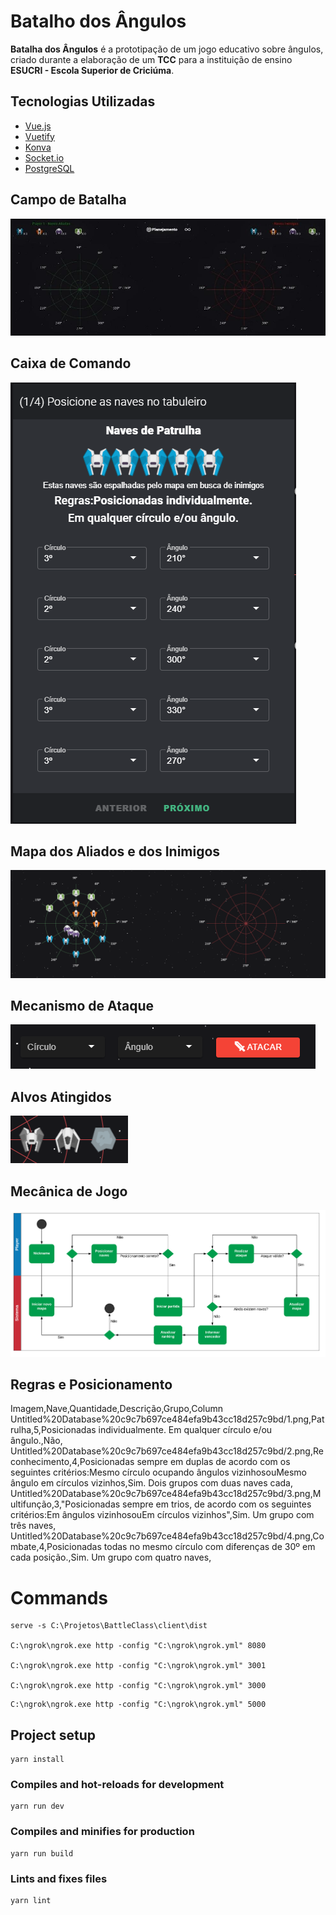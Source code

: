 # Batalho dos Ângulos

**Batalha dos Ângulos** é a prototipação de um jogo educativo sobre ângulos, criado durante a elaboração de um **TCC** para a instituição de ensino **ESUCRI - Escola Superior de Criciúma**.

## Tecnologias Utilizadas

- [Vue.js](https://github.com/vuejs/vue)
- [Vuetify](https://github.com/vuetifyjs/vuetify)
- [Konva](https://github.com/konvajs/konva)
- [Socket.io](https://github.com/socketio/socket.io)
- [PostgreSQL](https://www.postgresql.org/)

## Campo de Batalha

![.github/CampoDeBatalha.jpg](.github/CampoDeBatalha.jpg)

## Caixa de Comando

![.github/Posicionamento_de_Naves.png](.github/Posicionamento_de_Naves.png)

## Mapa dos **Aliados** e dos **Inimigos**

![.github/MapaAlianoInimigo.png](.github/MapaAlianoInimigo.png)

## Mecanismo de Ataque

![.github/MecanismoAtaque.png](.github/MecanismoAtaque.png)

## Alvos Atingidos

![.github/AlvosAtingidos.png](.github/AlvosAtingidos.png)

## Mecânica de Jogo

![.github/Blank_Diagram_(1).png](<.github/Blank_Diagram_(1).png>)

## Regras e Posicionamento

Imagem,Nave,Quantidade,Descrição,Grupo,Column
Untitled%20Database%20c9c7b697ce484efa9b43cc18d257c9bd/1.png,Patrulha,5,Posicionadas individualmente. Em qualquer círculo e/ou ângulo.,Não,
Untitled%20Database%20c9c7b697ce484efa9b43cc18d257c9bd/2.png,Reconhecimento,4,Posicionadas sempre em duplas de acordo com os seguintes critérios:Mesmo círculo ocupando ângulos vizinhosouMesmo ângulo em círculos vizinhos,Sim. Dois grupos com duas naves cada,
Untitled%20Database%20c9c7b697ce484efa9b43cc18d257c9bd/3.png,Multifunção,3,"Posicionadas sempre em trios, de acordo com os seguintes critérios:Em ângulos vizinhosouEm círculos vizinhos",Sim. Um grupo com três naves,
Untitled%20Database%20c9c7b697ce484efa9b43cc18d257c9bd/4.png,Combate,4,Posicionadas todas no mesmo círculo com diferenças de 30º em cada posição.,Sim. Um grupo com quatro naves,

# Commands

```
serve -s C:\Projetos\BattleClass\client\dist

C:\ngrok\ngrok.exe http -config "C:\ngrok\ngrok.yml" 8080

C:\ngrok\ngrok.exe http -config "C:\ngrok\ngrok.yml" 3001

C:\ngrok\ngrok.exe http -config "C:\ngrok\ngrok.yml" 3000
```

```
C:\ngrok\ngrok.exe http -config "C:\ngrok\ngrok.yml" 5000
```

## Project setup

```
yarn install
```

### Compiles and hot-reloads for development

```
yarn run dev
```

### Compiles and minifies for production

```
yarn run build
```

### Lints and fixes files

```
yarn lint
```
